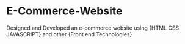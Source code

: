 # E-Commerce-Website
Designed and Developed an e-commerce website using  {HTML CSS JAVASCRIPT} and other {Front end Technologies}
